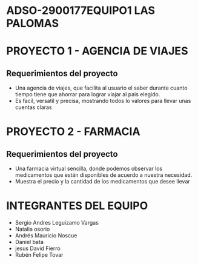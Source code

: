 
# ADSO-2900177EQUIPO1 LAS PALOMAS 

# PROYECTO 1 - AGENCIA DE VIAJES  

## Requerimientos del proyecto 
- Una agencia de viajes, que facilita al usuario el saber durante cuanto tiempo tiene que ahorrar para lograr viajar al pais elegido.
- Es facil, versatil y precisa, mostrando todos lo valores para llevar unas cuentas claras
# PROYECTO 2 - FARMACIA 

## Requerimientos del proyecto 
- Una farmacia virtual sencilla, donde podemos observar los medicamentos que están disponibles de acuerdo a nuestra necesidad.
- Muestra el precio y la cantidad de los medicamentos que desee llevar 


# INTEGRANTES DEL EQUIPO 
- Sergio Andres Leguizamo Vargas
- Natalia osorio
- Andrés Mauricio Noscue
- Daniel bata
- jesus David Fierro
- Rubén Felipe Tovar
  
